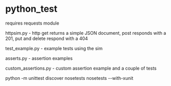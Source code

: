 # python_test
requires requests module

httpsim.py - http get returns a simple JSON document, post responds with a 201, put and delete respond with a 404

test_example.py - example tests using the sim

asserts.py - assertion examples

custom_assertions.py - custom assertion example and a couple of tests


python -m unittest discover
nosetests
nosetests --with-xunit
